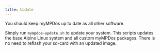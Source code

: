 ```yaml
---
title: Update
---
```


You should keep myMPDos up to date as all other software.

Simply run `mympdos-update.sh` to update your system. This scripts updates the base Alpine Linux system and all custom myMPDos packages. There is no need to reflash your sd-card with an updated image.
